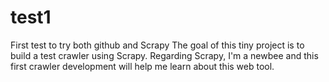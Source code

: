 # test1
First test to try both github and Scrapy 
The goal of this tiny project is to build a test crawler using Scrapy.
Regarding Scrapy, I'm a newbee and this first crawler development will help me learn about this web tool.
